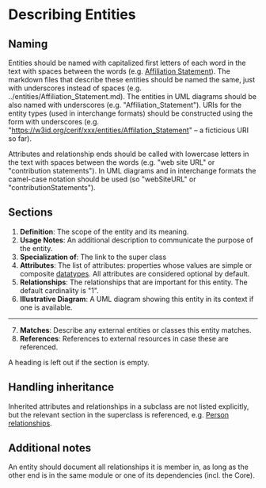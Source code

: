 # Describing Entities

## Naming

Entities should be named with capitalized first letters of each word in the text with spaces between the words (e.g. [Affiliation Statement](../entities/Affiliation_Statement.md)). 
The markdown files that describe these entities should be named the same, just with underscores instead of spaces (e.g. ../entities/Affiliation_Statement.md).
The entities in UML diagrams should be also named with underscores (e.g. "Affiliation_Statement").
URIs for the entity types (used in interchange formats) should be constructed using the form with underscores (e.g. "https://w3id.org/cerif/xxx/entities/Affilation_Statement" – a ficticious URI so far).

Attributes and relationship ends should be called with lowercase letters in the text with spaces between the words (e.g. "web site URL" or "contribution statements").
In UML diagrams and in interchange formats the camel-case notation should be used (so "webSiteURL" or "contributionStatements").

## Sections

1. **Definition**: The scope of the entity and its meaning.
2. **Usage Notes**: An additional description to communicate the purpose of the entity.
3. **Specialization of**: The link to the super class
4. **Attributes**: The list of attributes: properties whose values are simple or composite [datatypes](../guidelines/DESCRIBING_DATATYPES.md). All attributes are considered optional by default.
5. **Relationships**: The relationships that are important for this entity. The default cardinality is "1".
6. **Illustrative Diagram**: A UML diagram showing this entity in its context if one is available.
---
7. **Matches**: Describe any external entities or classes this entity matches. 
8. **References**: References to external resources in case these are referenced.

A heading is left out if the section is empty.

## Handling inheritance

Inherited attributes and relationships in a subclass are not listed explicitly, 
but the relevant section in the superclass is referenced, 
e.g. [Person relationships](../entities/Person.md#relationships).

## Additional notes

An entity should document all relationships it is member in, as long as the other end is in the same module or one of its dependencies (incl. the Core).

